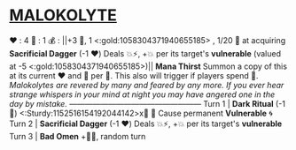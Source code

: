 # [__**MALOKOLYTE**__](<https://www.youtube.com/watch?v=nksim6Tz11Y>)
❤️ : 4
🔷 : 1
💰 : ||+3 🔷, 1 <:gold:1058304371940655185> , 1/20 🎲 at acquiring **Sacrificial Dagger** (-1 ❤️) Deals 💥⚡, +💥 per its target's __vulnerable__ (valued at -5 <:gold:1058304371940655185>)||
**Mana Thirst** Summon a copy of this at its current ❤️ and 🔷 per 👥. This also will trigger if players spend 🔷. 
*Malokolytes are revered by many and feared by any more. If you ever hear strange whispers in your mind at night you may have angered one in the day by mistake.*
—————————————————
Turn 1  | **Dark Ritual** (-1 🔷) <:Sturdy:1152516154192044142>x👥 🔀 Cause permanent __Vulnerable__ 🌀 
Turn 2 |  **Sacrificial Dagger** (-1 ❤️) Deals 💥⚡, +💥 per its target's __vulnerable__
Turn 3 |  **Bad Omen** +🔷🌀, random turn
